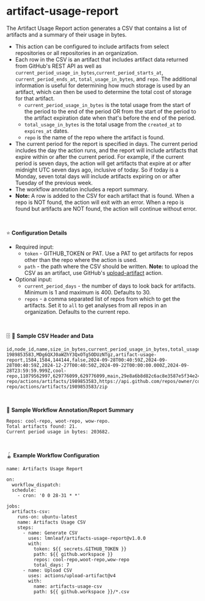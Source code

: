 # artifact-usage-report

The Artifact Usage Report action generates a CSV that contains a list of artifacts and a summary of their usage in bytes.
* This action can be configured to include artifacts from select repositories or all repositories in an organization.
* Each row in the CSV is an artifact that includes artifact data returned from GitHub's REST API as well as
`current_period_usage_in_bytes`,`current_period_starts_at`, `current_period_ends_at`,  `total_usage_in_bytes`, and `repo`.
The additional information is useful for determining how much storage is used by an artifact, which can then be used to
determine the total cost of storage for that artifact.
  * `current_period_usage_in_bytes` is the total usage from the start of the period to the end of the period OR from the
  start of the period to the artifact expiration date when that's before the end of the period.
  * `total_usage_in_bytes` is the total usage from the `created_at` to `expires_at` dates.
  * `repo` is the name of the repo where the artifact is found.
* The current period for the report is specified in days. The current period includes the day the action runs, and the
report will include artifacts that expire within or after the current period. For example, if the current period is seven
days, the action will get artifacts that expire at or after midnight UTC seven days ago, inclusive of today. So if today is
a Monday, seven total days will include artifacts expiring on or after Tuesday of the previous week.
* The workflow annotation includes a report summary.
* **Note:** A row is added to the CSV for each artifact that is found. When a repo is NOT found, the action will exit with
an error. When a repo is found but artifacts are NOT found, the action will continue without error.

<br>

:star: **Configuration Details**
* Required input:
  * `token` - GITHUB_TOKEN or PAT. Use a PAT to get artifacts for repos other than the repo where the action is used.
  * `path` - the path where the CSV should be written. **Note:** to upload the CSV as an artifact, use GitHub's
  [upload-artifact](https://github.com/actions/upload-artifact) action.
* Optional input:
  * `current_period_days` - the number of days to look back for artifacts. Minimum is 1 and maximum is 400. Defaults to 30.
  * `repos` - a comma separated list of repos from which to get the artifacts. Set it to `all` to get analyses from all
  repos in an organization. Defaults to the current repo.

<br>

:file_cabinet: :page_facing_up: **Sample CSV Header and Data**
```
id,node_id,name,size_in_bytes,current_period_usage_in_bytes,total_usage_in_bytes,expired,created_at,updated_at,expires_at,current_period_starts_at,current_period_ends_at,repo,workflow_run.id,workflow_run.repository_id,workflow_run.head_repository_id,workflow_run.head_branch,workflow_run.head_sha,url,archive_download_url
1989853583,MDg6QXJ0aWZhY3QxOTg5ODUzNTgz,artifact-usage-report,1584,1584,144144,false,2024-09-28T00:40:59Z,2024-09-28T00:40:59Z,2024-12-27T00:40:50Z,2024-09-22T00:00:00.000Z,2024-09-28T23:59:59.999Z,cool-repo,11079562997,629776099,629776099,main,29e8a6b8d82c6ac8e3587e5f34e24009584a0643,https://api.github.com/repos/owner/cool-repo/actions/artifacts/1989853583,https://api.github.com/repos/owner/cool-repo/actions/artifacts/1989853583/zip
```

<br>

:closed_book: **Sample Workflow Annotation/Report Summary**
```
Repos: cool-repo, woot-repo, wow-repo.
Total artifacts found: 21.
Current period usage in bytes: 203682.
```

<br>

:yo_yo: **Example Workflow Configuration**
```
name: Artifacts Usage Report

on:
  workflow_dispatch:
  schedule:
    - cron: '0 0 28-31 * *'

jobs:
  artifacts-csv:
    runs-on: ubuntu-latest
    name: Artifacts Usage CSV
    steps:
      - name: Generate CSV
        uses: lmnleaf/artifacts-usage-report@v1.0.0
        with:
          token: ${{ secrets.GITHUB_TOKEN }}
          path: ${{ github.workspace }}
          repos: cool-repo,woot-repo,wow-repo
          total_days: 7
      - name: Upload CSV
        uses: actions/upload-artifact@v4
        with:
          name: artifacts-usage-csv
          path: ${{ github.workspace }}/*.csv
```
